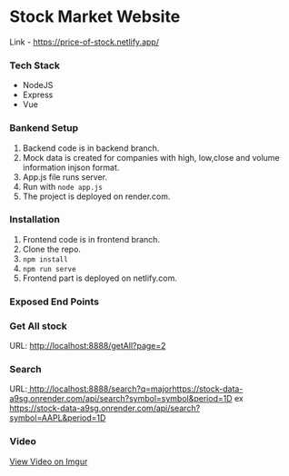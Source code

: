 # Stock Market Website
Link - https://price-of-stock.netlify.app/

### Tech Stack
* NodeJS
* Express
* Vue

### Bankend Setup
1) Backend code is in backend branch.
2) Mock data is created for companies with high, low,close and volume information injson format.
3) App.js file runs server.
4) Run with `node app.js`
5) The project is deployed on render.com.

### Installation
1)  Frontend code is in frontend branch.
2)  Clone the repo.
3) `npm install`
4) `npm run serve`
5)  Frontend part is deployed on netlify.com.

### Exposed End Points
### Get All stock
URL: [http://localhost:8888/getAll?page=2  ](https://stock-data-a9sg.onrender.com/api/stocks)   

### Search
URL:[ http://localhost:8888/search?q=major](https://stock-data-a9sg.onrender.com/api/search?symbol=symbol&period=1D)https://stock-data-a9sg.onrender.com/api/search?symbol=symbol&period=1D
 ex https://stock-data-a9sg.onrender.com/api/search?symbol=AAPL&period=1D

### Video

[View Video on Imgur](https://imgur.com/a/9VWRigB)

